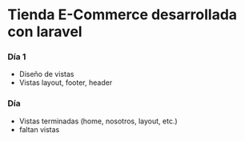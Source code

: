 # Tienda E-Commerce desarrollada con laravel

### Día 1

-   Diseño de vistas
-   Vistas layout, footer, header

### Día

-   Vistas terminadas (home, nosotros, layout, etc.)
-   faltan vistas

